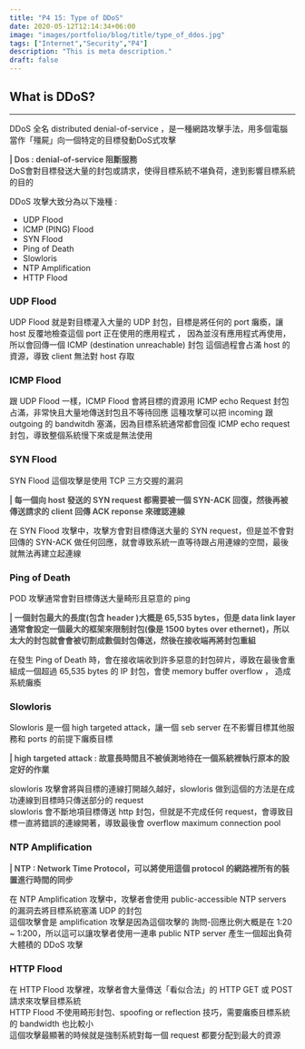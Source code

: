 ```yaml
---
title: "P4 15: Type of DDoS"
date: 2020-05-12T12:14:34+06:00
image: "images/portfolio/blog/title/type_of_ddos.jpg"
tags: ["Internet","Security","P4"]
description: "This is meta description."
draft: false
---
```


## **What is DDoS?**
---
DDoS 全名 distributed denial-of-service ，是一種網路攻擊手法，用多個電腦當作「殭屍」向一個特定的目標發動DoS式攻擊

<font color=#4F4F4F>

**| Dos : denial-of-service 阻斷服務**</font><br>
DoS會對目標發送大量的封包或請求，使得目標系統不堪負荷，達到影響目標系統的目的

DDoS 攻擊大致分為以下幾種 :
- UDP Flood
- ICMP (PING) Flood
- SYN Flood
- Ping of Death
- Slowloris
- NTP Amplification
- HTTP Flood

### **UDP Flood**
UDP Flood 就是對目標灌入大量的 UDP 封包，目標是將任何的 port 癱瘓，讓 host 反覆地檢查這個 port 正在使用的應用程式 ， 因為並沒有應用程式再使用，所以會回傳一個 ICMP (destination unreachable) 封包
這個過程會占滿 host 的資源，導致 client 無法對 host 存取

### **ICMP Flood**
跟 UDP Flood 一樣，ICMP Flood 會將目標的資源用 ICMP echo Request 封包占滿，非常快且大量地傳送封包且不等待回應
這種攻擊可以把 incoming 跟 outgoing 的 bandwitdh 塞滿，因為目標系統通常都會回復 ICMP echo request 封包，導致整個系統慢下來或是無法使用

### **SYN Flood**
SYN Flood 這個攻擊是使用 TCP 三方交握的漏洞
<font color=#4F4F4F>

**| 每一個向 host 發送的 SYN request 都需要被一個 SYN-ACK 回復，然後再被傳送請求的 client 回傳 ACK reponse 來確認連線**</font>

在 SYN Flood 攻擊中，攻擊方會對目標傳送大量的 SYN request，但是並不會對回傳的 SYN-ACK 做任何回應，就會導致系統一直等待跟占用連線的空間，最後就無法再建立起連線

### **Ping of Death**
POD 攻擊通常會對目標傳送大量畸形且惡意的 ping

<font color=#4F4F4F>

**| 一個封包最大的長度(包含 header )大概是 65,535 bytes，但是 data link layer 通常會設定一個最大的框架來限制封包(像是 1500 bytes over ethernet)，所以太大的封包就會會被切割成數個封包傳送，然後在接收端再將封包重組**</font>

在發生 Ping of Death 時，會在接收端收到許多惡意的封包碎片，導致在最後會重組成一個超過 65,535 bytes 的 IP 封包，會使 memory buffer overflow ， 造成系統癱瘓

### **Slowloris**
Slowloris 是一個 high targeted attack，讓一個 seb server 在不影響目標其他服務和 ports 的前提下癱瘓目標

<font color=#4F4F4F>

**| high targeted attack : 故意長時間且不被偵測地待在一個系統裡執行原本的設定好的作業** </font>

slowloris 攻擊會將與目標的連線打開越久越好，slowloris 做到這個的方法是在成功連線到目標時只傳送部分的 request<br>
slowloris 會不斷地項目標傳送 http 封包，但就是不完成任何 request，會導致目標一直將錯誤的連線開著，導致最後會 overflow maximum connection pool

### **NTP Amplification**
<font color=#4F4F4F>

**| NTP : Network Time Protocol，可以將使用這個 protocol 的網路裡所有的裝置進行時間的同步**</font>

在 NTP Amplification 攻擊中，攻擊者會使用 public-accessible NTP servers 的漏洞去將目標系統塞滿 UDP 的封包<br>
這個攻擊會是 amplification 攻擊是因為這個攻擊的 詢問-回應比例大概是在 1:20 ~ 1:200，所以這可以讓攻擊者使用一連串 public NTP server 產生一個超出負荷大體積的 DDoS 攻擊


### **HTTP Flood**
在 HTTP Flood 攻擊裡，攻擊者會大量傳送「看似合法」的 HTTP GET 或 POST 請求來攻擊目標系統<br>
HTTP Flood 不使用畸形封包、spoofing or reflection 技巧，需要癱瘓目標系統的 bandwidth 也比較小<br>
這個攻擊最顯著的時候就是強制系統對每一個 request 都要分配到最大的資源